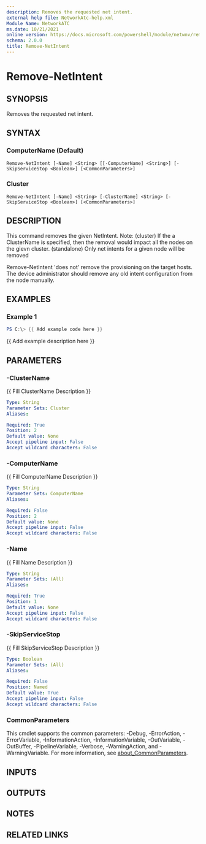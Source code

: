 ```yaml
---
description: Removes the requested net intent.
external help file: NetworkAtc-help.xml
Module Name: NetworkATC
ms.date: 10/21/2021
online version: https://docs.microsoft.com/powershell/module/netwnv/remove-netintent?view=windowsserver2022-ps&wt.mc_id=ps-gethelp
schema: 2.0.0
title: Remove-NetIntent
---
```


# Remove-NetIntent

## SYNOPSIS
Removes the requested net intent.

## SYNTAX

### ComputerName (Default)
```
Remove-NetIntent [-Name] <String> [[-ComputerName] <String>] [-SkipServiceStop <Boolean>] [<CommonParameters>]
```

### Cluster
```
Remove-NetIntent [-Name] <String> [-ClusterName] <String> [-SkipServiceStop <Boolean>] [<CommonParameters>]
```

## DESCRIPTION
This command removes the given NetIntent.
Note: (cluster) If the a ClusterName is specified, then the removal would impact all the nodes on the gievn cluster.
      (standalone) Only net intents for a given node will be removed

Remove-NetIntent 'does not'  remove the provisioning on the target hosts.
The device administrator should remove any old intent configuration from the node manually.

## EXAMPLES

### Example 1
```powershell
PS C:\> {{ Add example code here }}
```

{{ Add example description here }}

## PARAMETERS

### -ClusterName
{{ Fill ClusterName Description }}

```yaml
Type: String
Parameter Sets: Cluster
Aliases:

Required: True
Position: 2
Default value: None
Accept pipeline input: False
Accept wildcard characters: False
```

### -ComputerName
{{ Fill ComputerName Description }}

```yaml
Type: String
Parameter Sets: ComputerName
Aliases:

Required: False
Position: 2
Default value: None
Accept pipeline input: False
Accept wildcard characters: False
```

### -Name
{{ Fill Name Description }}

```yaml
Type: String
Parameter Sets: (All)
Aliases:

Required: True
Position: 1
Default value: None
Accept pipeline input: False
Accept wildcard characters: False
```

### -SkipServiceStop
{{ Fill SkipServiceStop Description }}

```yaml
Type: Boolean
Parameter Sets: (All)
Aliases:

Required: False
Position: Named
Default value: True
Accept pipeline input: False
Accept wildcard characters: False
```

### CommonParameters
This cmdlet supports the common parameters: -Debug, -ErrorAction, -ErrorVariable, -InformationAction, -InformationVariable, -OutVariable, -OutBuffer, -PipelineVariable, -Verbose, -WarningAction, and -WarningVariable. For more information, see [about_CommonParameters](http://go.microsoft.com/fwlink/?LinkID=113216).

## INPUTS

## OUTPUTS

## NOTES

## RELATED LINKS
